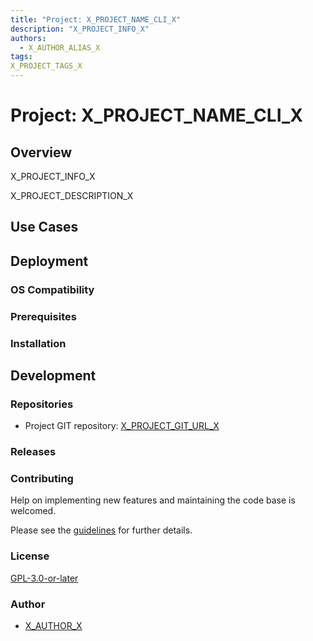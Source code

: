 ```yaml
---
title: "Project: X_PROJECT_NAME_CLI_X"
description: "X_PROJECT_INFO_X"
authors:
  - X_AUTHOR_ALIAS_X
tags:
X_PROJECT_TAGS_X
---
```

# Project: X_PROJECT_NAME_CLI_X

## Overview

X_PROJECT_INFO_X

X_PROJECT_DESCRIPTION_X

## Use Cases

## Deployment

### OS Compatibility

### Prerequisites

### Installation

## Development

### Repositories

- Project GIT repository: [X_PROJECT_GIT_URL_X](X_PROJECT_GIT_URL_X)

### Releases

### Contributing

Help on implementing new features and maintaining the code base is welcomed.

Please see the [guidelines](X_PROJECT_GUILDELINES_URL_X) for further details.

### License

[GPL-3.0-or-later](https://www.gnu.org/licenses/gpl-3.0.txt)

### Author

- [X_AUTHOR_X](X_AUTHOR_GIT_URLX)

